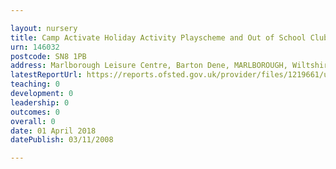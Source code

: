 ```yaml
---

layout: nursery
title: Camp Activate Holiday Activity Playscheme and Out of School Clubs
urn: 146032
postcode: SN8 1PB
address: Marlborough Leisure Centre, Barton Dene, MARLBOROUGH, Wiltshire, SN8 1PB
latestReportUrl: https://reports.ofsted.gov.uk/provider/files/1219661/urn/146032.pdf
teaching: 0
development: 0
leadership: 0
outcomes: 0
overall: 0
date: 01 April 2018 
datePublish: 03/11/2008

---
```


